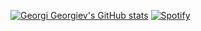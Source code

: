 [![Georgi Georgiev's GitHub stats](https://github-readme-stats.vercel.app/api?username=gkgeorgiev18&show_icons=true&count_private=true&theme=midnight-purple)](https://github.com/anuraghazra/github-readme-stats)
[![Spotify](https://novatorem.vercel.app/api/spotify)](https://open.spotify.com/user/bdnbrup47k1ktjp80697369al?si=2ea452b58e1c437b)
